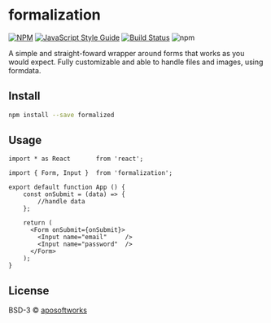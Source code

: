 # formalization


[![NPM](https://img.shields.io/npm/v/formalization.svg)](https://www.npmjs.com/package/formalization) [![JavaScript Style Guide](https://img.shields.io/badge/code_style-standard-brightgreen.svg)](https://standardjs.com) [![Build Status](https://travis-ci.org/aposoftworks/formalization.svg?branch=master)](https://travis-ci.org/aposoftworks/formalization) ![npm](https://img.shields.io/npm/dt/formalization)

A simple and straight-foward wrapper around forms that works as you would expect. Fully customizable and able to handle files and images, using formdata.

## Install

```bash
npm install --save formalized
```

## Usage

```tsx
import * as React		from 'react';

import { Form, Input } 	from 'formalization';

export default function App () {
	const onSubmit = (data) => {
		//handle data
	};

    return (
	  <Form onSubmit={onSubmit}>
	  	<Input name="email" 	/>
	  	<Input name="password" 	/>
	  </Form>
    );
}
```

## License

BSD-3 © [aposoftworks](https://github.com/aposoftworks)
